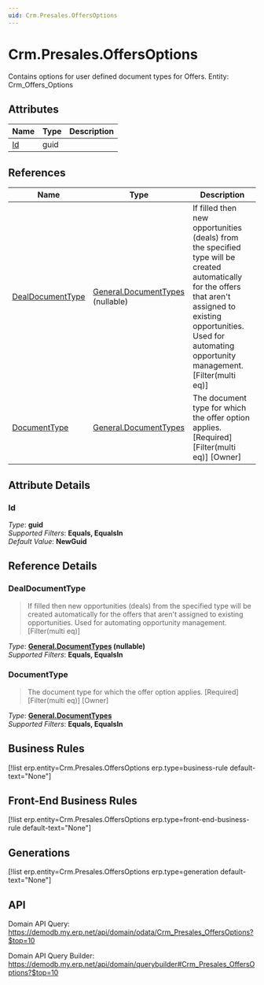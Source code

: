 ```yaml
---
uid: Crm.Presales.OffersOptions
---
```

# Crm.Presales.OffersOptions

Contains options for user defined document types for Offers. Entity: Crm_Offers_Options

## Attributes

| Name | Type | Description |
| ---- | ---- | --- |
| [Id](Crm.Presales.OffersOptions.md#id) | guid |  

## References

| Name | Type | Description |
| ---- | ---- | --- |
| [DealDocumentType](Crm.Presales.OffersOptions.md#dealdocumenttype) | [General.DocumentTypes](General.DocumentTypes.md) (nullable) | If filled then new opportunities (deals) from the specified type will be created automatically for the offers that aren't assigned to existing opportunities. Used for automating opportunity management. [Filter(multi eq)] |
| [DocumentType](Crm.Presales.OffersOptions.md#documenttype) | [General.DocumentTypes](General.DocumentTypes.md) | The document type for which the offer option applies. [Required] [Filter(multi eq)] [Owner] |


## Attribute Details

### Id

_Type_: **guid**  
_Supported Filters_: **Equals, EqualsIn**  
_Default Value_: **NewGuid**  


## Reference Details

### DealDocumentType

> If filled then new opportunities (deals) from the specified type will be created automatically for the offers that aren't assigned to existing opportunities. Used for automating opportunity management. [Filter(multi eq)]

_Type_: **[General.DocumentTypes](General.DocumentTypes.md) (nullable)**  
_Supported Filters_: **Equals, EqualsIn**  

### DocumentType

> The document type for which the offer option applies. [Required] [Filter(multi eq)] [Owner]

_Type_: **[General.DocumentTypes](General.DocumentTypes.md)**  
_Supported Filters_: **Equals, EqualsIn**  



## Business Rules

[!list erp.entity=Crm.Presales.OffersOptions erp.type=business-rule default-text="None"]

## Front-End Business Rules

[!list erp.entity=Crm.Presales.OffersOptions erp.type=front-end-business-rule default-text="None"]

## Generations

[!list erp.entity=Crm.Presales.OffersOptions erp.type=generation default-text="None"]

## API

Domain API Query:
<https://demodb.my.erp.net/api/domain/odata/Crm_Presales_OffersOptions?$top=10>

Domain API Query Builder:
<https://demodb.my.erp.net/api/domain/querybuilder#Crm_Presales_OffersOptions?$top=10>

